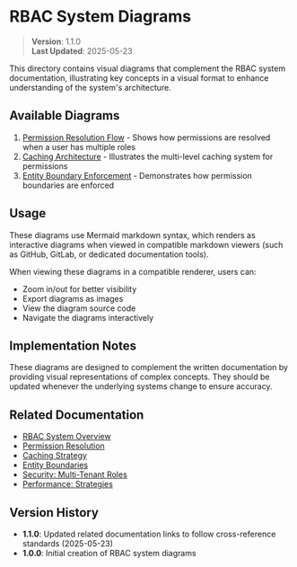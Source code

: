 
# RBAC System Diagrams

> **Version**: 1.1.0  
> **Last Updated**: 2025-05-23

This directory contains visual diagrams that complement the RBAC system documentation, illustrating key concepts in a visual format to enhance understanding of the system's architecture.

## Available Diagrams

1. [Permission Resolution Flow](PERMISSION_RESOLUTION_FLOW.md) - Shows how permissions are resolved when a user has multiple roles
2. [Caching Architecture](CACHING_ARCHITECTURE.md) - Illustrates the multi-level caching system for permissions
3. [Entity Boundary Enforcement](ENTITY_BOUNDARY_ENFORCEMENT.md) - Demonstrates how permission boundaries are enforced

## Usage

These diagrams use Mermaid markdown syntax, which renders as interactive diagrams when viewed in compatible markdown viewers (such as GitHub, GitLab, or dedicated documentation tools).

When viewing these diagrams in a compatible renderer, users can:
- Zoom in/out for better visibility
- Export diagrams as images
- View the diagram source code
- Navigate the diagrams interactively

## Implementation Notes

These diagrams are designed to complement the written documentation by providing visual representations of complex concepts. They should be updated whenever the underlying systems change to ensure accuracy.

## Related Documentation

- [RBAC System Overview](../README.md)
- [Permission Resolution](../permission-resolution/README.md)
- [Caching Strategy](../CACHING_STRATEGY.md)
- [Entity Boundaries](../ENTITY_BOUNDARIES.md)
- [Security: Multi-Tenant Roles](../../security/MULTI_TENANT_ROLES.md)
- [Performance: Strategies](../../audit/PERFORMANCE_STRATEGIES.md)

## Version History

- **1.1.0**: Updated related documentation links to follow cross-reference standards (2025-05-23)
- **1.0.0**: Initial creation of RBAC system diagrams
